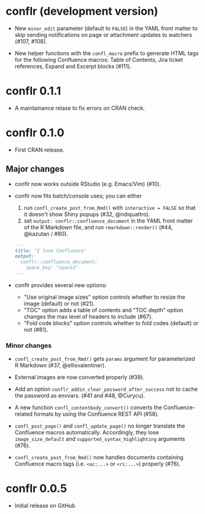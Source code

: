 # conflr (development version)

* New `minor_edit` parameter (default to `FALSE`) in the YAML front
  matter to skip sending notifications on page or attachment updates
  to watchers (#107, #108).

* New helper functions with the `confl_macro` prefix to generate HTML
  tags for the following Confluence macros: Table of Contents, Jira
  ticket references, Expand and Excerpt blocks (#111).

# conflr 0.1.1

* A maintainance relase to fix errors on CRAN check.

# conflr 0.1.0

* First CRAN release.

## Major changes

* conflr now works outside RStudio (e.g. Emacs/Vim) (#10).

* conflr now fits batch/console uses; you can either
    1. run `confl_create_post_from_Rmd()` with `interactive = FALSE` so that it
       doesn't show Shiny popups (#32, @ndiquattro).
    2. set `output: conflr::confluence_document` in the YAML front matter of the
       R Markdown file, and run `rmarkdown::render()` (#44, @kazutan / #80).

    ``` md
    ---
    title: "I love Confluence"
    output:
      conflr::confluence_document:
        space_key: "space1"
    ---
    ```

* conflr provides several new options:
    * "Use original image sizes" option controls whether to resize the image
      (default) or not (#21).
    * "TOC" option adds a table of contents and "TOC depth" option changes the
      max level of headers to include (#67).
    * "Fold code blocks" option controls whether to fold codes (default) or not
      (#81).

### Minor changes

* `confl_create_post_from_Rmd()` gets `params` argument for parameterized R
  Markdown (#37, @ellisvalentiner).

* External images are now converted properly (#39).

* Add an option `conflr_addin_clear_password_after_success` not to cache the
  password as envvars. (#41 and #48, @Curycu).

* A new function `confl_contentbody_convert()` converts the Confluence-related
  formats by using the Confluence REST API (#58).

* `confl_post_page()` and `confl_update_page()` no longer translate the
  Confluence macros automatically. Accordingly, they lose `image_size_default`
  and `supported_syntax_highlighting` arguments (#76).

* `confl_create_post_from_Rmd()` now handles documents containing Confluence
  macro tags (i.e. `<ac:...>` or `<ri:...>`) properly (#76).

# conflr 0.0.5

* Initial release on GitHub
